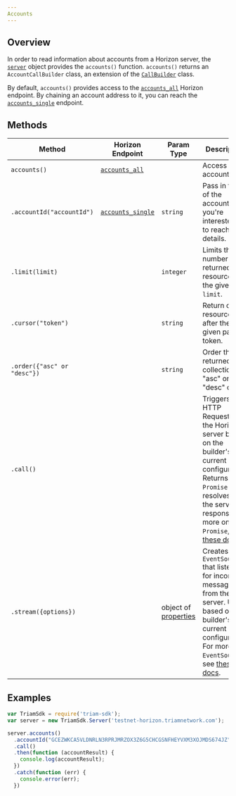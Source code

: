 ```yaml
---
Accounts
---
```


## Overview

In order to read information about accounts from a Horizon server, the [`server`](./server.md) object provides the `accounts()` function. `accounts()` returns an `AccountCallBuilder` class, an extension of the [`CallBuilder`](./call_builder.md) class.

By default, `accounts()` provides access to the [`accounts_all`](https://triamnetwork.com/developers/horizon/reference/accounts-all.html) Horizon endpoint.  By chaining an account address to it, you can reach the [`accounts_single`](https://triamnetwork.com/developers/horizon/reference/accounts-single.html) endpoint.

## Methods

| Method | Horizon Endpoint | Param Type | Description |
| --- | --- | --- | --- |
| `accounts()` | [`accounts_all`](https://triamnetwork.com/developers/horizon/reference/accounts-all.html) | | Access all accounts. |
| `.accountId("accountId")` | [`accounts_single`](https://triamnetwork.com/developers/horizon/reference/accounts-single.html) | `string` | Pass in the ID of the account you're interested in to reach its details.|
| `.limit(limit)` | | `integer` | Limits the number of returned resources to the given `limit`.|
| `.cursor("token")` | | `string` | Return only resources after the given paging token. |
| `.order({"asc" or "desc"})` | | `string` |  Order the returned collection in "asc" or "desc" order. |
| `.call()` | | | Triggers a HTTP Request to the Horizon server based on the builder's current configuration.  Returns a `Promise` that resolves to the server's response.  For more on `Promise`, see [these docs](https://developer.mozilla.org/en-US/docs/Web/JavaScript/Reference/Global_Objects/Promise).|
| `.stream({options})` | | object of [properties](https://developer.mozilla.org/en-US/docs/Web/API/EventSource#Properties) | Creates an `EventSource` that listens for incoming messages from the server.  URL based on builder's current configuration.  For more on `EventSource`, see [these docs](https://developer.mozilla.org/en-US/docs/Web/API/EventSource). |


## Examples

```js
var TriamSdk = require('triam-sdk');
var server = new TriamSdk.Server('testnet-horizon.triamnetwork.com');

server.accounts()
  .accountId("GCEZWKCA5VLDNRLN3RPRJMRZOX3Z6G5CHCGSNFHEYVXM3XOJMDS674JZ")
  .call()
  .then(function (accountResult) {
    console.log(accountResult);
  })
  .catch(function (err) {
    console.error(err);
  })
```
